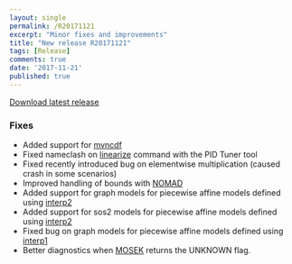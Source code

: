 ```yaml
---
layout: single
permalink: /R20171121
excerpt: "Minor fixes and improvements"
title: "New release R20171121"
tags: [Release]
comments: true
date: '2017-11-21'
published: true
---
```


[Download latest release](/download)

### Fixes


* Added support for [mvncdf](/command/mvncdf)
* Fixed nameclash on [linearize](/command/linearize) command with the PID Tuner tool
* Fixed recently introduced bug on elementwise multiplication (caused crash in some scenarios)
* Improved handling of bounds with [NOMAD](/solver/nomad)
* Added support for graph models for piecewise affine models defined using [interp2](/command/interp2)
* Added support for sos2 models for piecewise affine models defined using [interp2](/command/interp2)
* Fixed bug on graph models for piecewise affine models defined using [interp1](/command/interp1)
* Better diagnostics when [MOSEK](/solver/mosek) returns the UNKNOWN flag.










